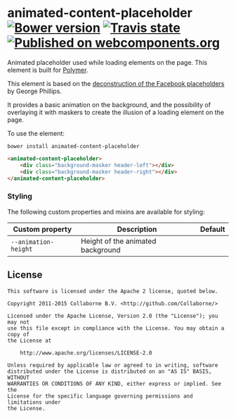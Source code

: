 animated-content-placeholder [![Bower version](https://badge.fury.io/bo/animated-content-placeholder.svg)](http://badge.fury.io/bo/animated-content-placeholder) [![Travis state](https://travis-ci.org/Collaborne/animated-content-placeholder.svg?branch=master)](https://travis-ci.org/Collaborne/animated-content-placeholder) [![Published on webcomponents.org](https://img.shields.io/badge/webcomponents.org-published-blue.svg)](https://www.webcomponents.org/element/Collaborne/animated-content-placeholder)
=========

Animated placeholder used while loading elements on the page. This element is built for [Polymer](https://www.polymer-project.org).

This element is based on the [deconstruction of the Facebook placeholders](http://cloudcannon.com/deconstructions/2014/11/15/facebook-content-placeholder-deconstruction.html) by George Phillips.

It provides a basic animation on the background, and the possibility of overlaying it with maskers to create the illusion of a loading element on the page.

To use the element:

`bower install animated-content-placeholder`

<!--
```
<custom-element-demo>
  <template>
    <link rel="import" href="animated-content-placeholder.html">
    <next-code-block></next-code-block>
  </template>
</custom-element-demo>
```
-->

```html
<animated-content-placeholder>
	<div class="background-masker header-left"></div>
	<div class="background-masker header-right"></div>
</animated-content-placeholder>
```

### Styling
The following custom properties and mixins are available for styling:

Custom property | Description | Default
--------------- | ----------- | ---------
`--animation-height` | Height of the animated background |

## License

    This software is licensed under the Apache 2 license, quoted below.

    Copyright 2011-2015 Collaborne B.V. <http://github.com/Collaborne/>

    Licensed under the Apache License, Version 2.0 (the "License"); you may not
    use this file except in compliance with the License. You may obtain a copy of
    the License at

        http://www.apache.org/licenses/LICENSE-2.0

    Unless required by applicable law or agreed to in writing, software
    distributed under the License is distributed on an "AS IS" BASIS, WITHOUT
    WARRANTIES OR CONDITIONS OF ANY KIND, either express or implied. See the
    License for the specific language governing permissions and limitations under
    the License.
